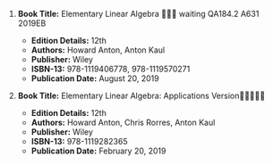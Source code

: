 1. **Book Title:** Elementary Linear Algebra 📒🔐✅ waiting QA184.2 A631 2019EB
   - **Edition Details:** 12th
   - **Authors:** Howard Anton, Anton Kaul
   - **Publisher:** Wiley
   - **ISBN-13:** 978-1119406778, 978-1119570271
   - **Publication Date:** August 20, 2019

2. **Book Title:** Elementary Linear Algebra: Applications Version🚨🚨🚨🚨🚨
   - **Edition Details:** 12th
   - **Authors:** Howard Anton, Chris Rorres, Anton Kaul
   - **Publisher:** Wiley
   - **ISBN-13:** 978-1119282365
   - **Publication Date:** February 20, 2019
